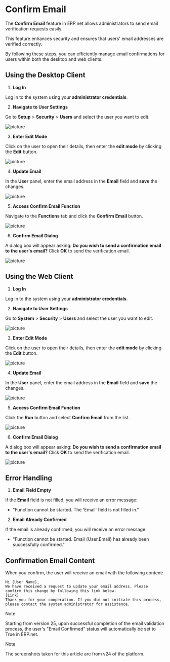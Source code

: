 # Confirm Email

The **Confirm Email** feature in ERP.net allows administrators to send email verification requests easily. 

This feature enhances security and ensures that users' email addresses are verified correctly. 

By following these steps, you can efficiently manage email confirmations for users within both the desktop and web clients.

## Using the Desktop Client

1. **Log In**

  Log in to the system using your **administrator credentials**.

2. **Navigate to User Settings**

  Go to **Setup** > **Security** > **Users** and select the user you want to edit.
  
![picture](pictures/Email_Desctop_nav_17_07.png)

3. **Enter Edit Mode**

  Click on the user to open their details, then enter the **edit mode** by clicking the **Edit** button.
  
![picture](pictures/Email_Desctop_edit_17_07.png)

4. **Update Email**

  In the **User** panel, enter the email address in the **Email** field and **save** the changes.
  
![picture](pictures/Email_Desctop_email_change_17_07.png)

5. **Access Confirm Email Function**

  Navigate to the **Functions** tab and click the **Confirm Email** button.
  
![picture](pictures/Email_Desctop_confirm_17_07.png)

6. **Confirm Email Dialog**

  A dialog box will appear asking: **Do you wish to send a confirmation email to the user's email?** Click **OK** to send the verification email.
  
![picture](pictures/Email_Desctop_Confirm_edit_17_07.png)

## Using the Web Client

1. **Log In**

  Log in to the system using your **administrator credentials**.

2. **Navigate to User Settings**
  
  Go to **System** > **Security** > **Users** and select the user you want to edit.
  
![picture](pictures/Email_Web_nav_17_07.png)

3. **Enter Edit Mode**

  Click on the user to open their details, then enter the **edit mode** by clicking the **Edit** button.
  
![picture](pictures/Email_Web_edit_17_07.png)

4. **Update Email**

  In the **User** panel, enter the email address in the **Email** field and **save** the changes.
  
![picture](pictures/Email_Web_email_change_17_07.png)

5. **Access Confirm Email Function**

  Click the **Run** button and select **Confirm Email** from the list.
  
![picture](pictures/Email_Web_confirm_17_07.png)

6. **Confirm Email Dialog**

  A dialog box will appear asking: **Do you wish to send a confirmation email to the user's email?** Click **OK** to send the verification email.
  
![picture](pictures/Email_Web_Confirm_or_cancel_17_07.png)

## Error Handling

1. **Email Field Empty**

  If the **Email** field is not filled, you will receive an error message:
  - "Function cannot be started. The 'Email' field is not filled in."

2. **Email Already Confirmed**

  If the email is already confirmed, you will receive an error message:
  - "Function cannot be started. Email {User.Email} has already been successfully confirmed."

## Confirmation Email Content

When you confirm, the user will receive an email with the following content:

  ```
  Hi [User Name],
  We have received a request to update your email address. Please confirm this change by following this link below:
  [Link]
  Thank you for your cooperation. If you did not initiate this process, please contact the system administrator for assistance.
  ```

> [!NOTE]
>
> Starting from version 25, upon successful completion of the email validation process, the user's "Email Confirmed" status will automatically be set to True in ERP.net.

> [!NOTE]
> 
> The screenshots taken for this article are from v24 of the platform.
